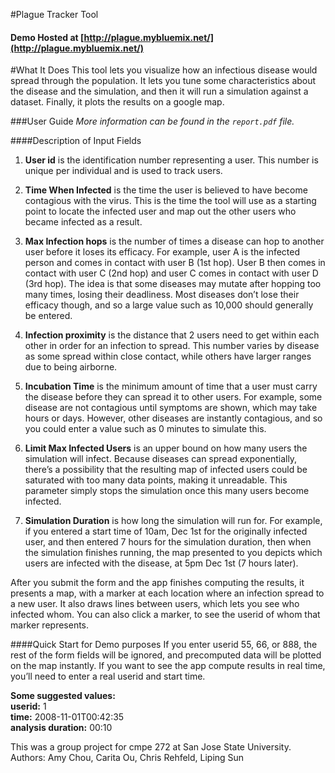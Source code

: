 #Plague Tracker Tool
#### Demo Hosted at [http://plague.mybluemix.net/](http://plague.mybluemix.net/)

#What It Does
This tool lets you visualize how an infectious disease would spread through the population. It lets you
tune some characteristics about the disease and the simulation, and then it will run a simulation against a
dataset. Finally, it plots the results on a google map. 

###User Guide
*More information can be found in the `report.pdf` file.*

####Description of Input Fields


1. **User id** is the identification number representing a user. This number is unique per individual and is used to
track users.
2. **Time When Infected** is the time the user is believed to have become contagious with the virus. This is the
time the tool will use as a starting point to locate the infected user and map out the other users who became
infected as a result.

3. **Max Infection hops** is the number of times a disease can hop to another user before it loses its efficacy. For
example, user A is the infected person and comes in contact with user B (1st hop). User B then comes in
contact with user C (2nd hop) and user C comes in contact with user D (3rd hop). The idea is that some diseases
may mutate after hopping too many times, losing their deadliness. Most diseases don’t lose their efficacy
though, and so a large value such as 10,000 should generally be entered.
4. **Infection proximity** is the distance that 2 users need to get within each other in order for an infection to
spread. This number varies by disease as some spread within close contact, while others have larger ranges
due to being airborne.
5. **Incubation Time** is the minimum amount of time that a user must carry the disease before they can spread it
to other users. For example, some disease are not contagious until symptoms are shown, which may take
hours or days. However, other diseases are instantly contagious, and so you could enter a value such as 0
minutes to simulate this.
6. **Limit Max Infected Users** is an upper bound on how many users the simulation will infect. Because diseases
can spread exponentially, there’s a possibility that the resulting map of infected users could be saturated with
too many data points, making it unreadable. This parameter simply stops the simulation once this many users
become infected.
7. **Simulation Duration** is how long the simulation will run for. For example, if you entered a start time of
10am, Dec 1st for the originally infected user, and then entered 7 hours for the simulation duration, then when
the simulation finishes running, the map presented to you depicts which users are infected with the disease, at
5pm Dec 1st (7 hours later).


After you submit the form and the app finishes computing the results, it presents a map, with a marker at each
location where an infection spread to a new user. It also draws lines between users, which lets you see who infected
whom. You can also click a marker, to see the userid of whom that marker represents.

####Quick Start for Demo purposes
If you enter userid 55, 66, or 888, the rest of the form fields will be ignored, and precomputed data will be plotted
on the map instantly. If you want to see the app compute results in real time, you’ll need to enter a real userid and start
time.  

**Some suggested values:**  
**userid:** 1  
**time:** 2008-11-01T00:42:35  
**analysis duration:** 00:10  

This was a group project for cmpe 272 at San Jose State University.  
Authors: Amy Chou, Carita Ou, Chris Rehfeld, Liping Sun  
